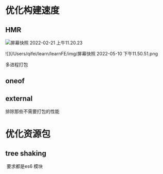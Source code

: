 # 优化构建速度

## HMR

![屏幕快照 2022-02-21 上午11.20.23](./../img/)

![](/Users/qifei/learn/learnFE/img/屏幕快照 2022-05-10 下午11.50.51.png

多进程打包



## oneof



## external

排除那些不需要打包的性能



# 优化资源包







## tree shaking

​	要求都是es6 模块